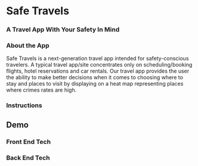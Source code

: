 # Safe Travels 
### A Travel App With Your Safety In Mind

### About the App
Safe Travels is a next-generation travel app intended for safety-conscious travelers. A typical travel app/site concentrates only on scheduling/booking flights, hotel reservations and car rentals. Our travel app provides the user the ability to make better decisions when it comes to choosing where to stay and places to visit by displaying on a heat map representing places where crimes rates are high.

### Instructions

## Demo


### Front End Tech


### Back End Tech